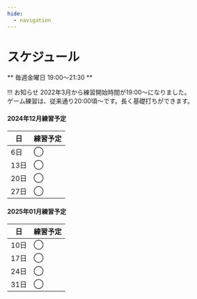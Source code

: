```yaml
---
hide:
  - navigation
---
```

# スケジュール
** 毎週金曜日 19:00〜21:30 **

!!! お知らせ
    2022年3月から練習開始時間が19:00〜になりました。  
    ゲーム練習は、従来通り20:00頃〜です。長く基礎打ちができます。 


#### 2024年12月練習予定
|日|練習予定|
|---|---|
| 6日|◯|
|13日|◯|
|20日|◯|
|27日|◯|

#### 2025年01月練習予定
|日|練習予定|
|---|---|
|10日|◯|
|17日|◯|
|24日|◯|
|31日|◯|

